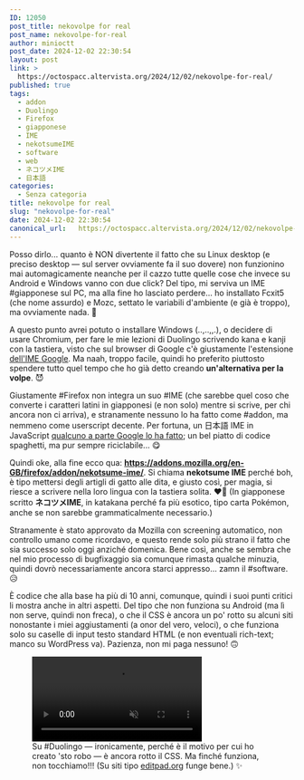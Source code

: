 ```yaml
---
ID: 12050
post_title: nekovolpe for real
post_name: nekovolpe-for-real
author: minioctt
post_date: 2024-12-02 22:30:54
layout: post
link: >
  https://octospacc.altervista.org/2024/12/02/nekovolpe-for-real/
published: true
tags:
  - addon
  - Duolingo
  - Firefox
  - giapponese
  - IME
  - nekotsumeIME
  - software
  - web
  - ネコツメIME
  - 日本語
categories:
  - Senza categoria
title: nekovolpe for real
slug: "nekovolpe-for-real"
date: 2024-12-02 22:30:54
canonical_url:   https://octospacc.altervista.org/2024/12/02/nekovolpe-for-real/
---
```

<!-- wp:paragraph -->
<p markdown="1">Posso dirlo... quanto è NON divertente il fatto che su Linux desktop (e preciso desktop — sul server ovviamente fa il suo dovere) non funzionino mai automagicamente neanche per il cazzo tutte quelle cose che invece su Android e Windows vanno con due click? Del tipo, mi serviva un IME #giapponese sul PC, ma alla fine ho lasciato perdere... ho installato Fcxit5 (che nome assurdo) e Mozc, settato le variabili d'ambiente (e già è troppo), ma ovviamente nada. 🔪️</p>
<!-- /wp:paragraph -->

<!-- wp:paragraph -->
<p markdown="1">A questo punto avrei potuto o installare Windows (..,..,,.), o decidere di usare Chromium, per fare le mie lezioni di Duolingo scrivendo kana e kanji con la tastiera, visto che sul browser di Google c'è giustamente l'estensione <a href="https://memos.octt.eu.org/m/ibKeakBLmvyhmEeHXg4ugv">dell'IME Google</a>. Ma naah, troppo facile, quindi ho preferito piuttosto spendere tutto quel tempo che ho già detto creando <strong>un'alternativa per la volpe</strong>. 😈️</p>
<!-- /wp:paragraph -->

<!-- wp:paragraph -->
<p markdown="1">Giustamente #Firefox non integra un suo #IME (che sarebbe quel coso che converte i caratteri latini in giapponesi (e non solo) mentre si scrive, per chi ancora non ci arriva), e stranamente nessuno lo ha fatto come #addon, ma nemmeno come userscript decente. Per fortuna, un 日本語 IME in JavaScript <a href="https://memos.octt.eu.org/m/7SzVdD4ZmuCLChiMwUMjZk">qualcuno a parte Google lo ha fatto</a>; un bel piatto di codice spaghetti, ma pur sempre riciclabile... 😋️</p>
<!-- /wp:paragraph -->

<!-- wp:paragraph -->
<p markdown="1">Quindi oke, alla fine ecco qua: <a href="https://addons.mozilla.org/en-GB/firefox/addon/nekotsume-ime/"><strong>https://addons.mozilla.org/en-GB/firefox/addon/nekotsume-ime/</strong></a>. Si chiama <strong>nekotsume IME</strong> perché boh, è tipo mettersi degli artigli di gatto alle dita, e giusto così, per magia, si riesce a scrivere nella loro lingua con la tastiera solita. ❤️‍🔥️ (In giapponese scritto <strong>ネコツメIME</strong>, in katakana perché fa più esotico, tipo carta Pokémon, anche se non sarebbe grammaticalmente necessario.)</p>
<!-- /wp:paragraph -->

<!-- wp:paragraph -->
<p markdown="1">Stranamente è stato approvato da Mozilla con screening automatico, non controllo umano come ricordavo, e questo rende solo più strano il fatto che sia successo solo oggi anziché domenica. Bene così, anche se sembra che nel mio processo di bugfixaggio sia comunque rimasta qualche minuzia, quindi dovrò necessariamente ancora starci appresso... zamn il #software. 😥️</p>
<!-- /wp:paragraph -->

<!-- wp:paragraph -->
<p markdown="1">È codice che alla base ha più di 10 anni, comunque, quindi i suoi punti critici li mostra anche in altri aspetti. Del tipo che non funziona su Android (ma lì non serve, quindi non freca), o che il CSS è ancora un po' rotto su alcuni siti nonostante i miei aggiustamenti (a onor del vero, veloci), o che funziona solo su caselle di input testo standard HTML (e non eventuali rich-text; manco su WordPress va). Pazienza, non mi paga nessuno! 🙃️</p>
<!-- /wp:paragraph -->

<!-- wp:paragraph -->
<p markdown="1"></p>
<!-- /wp:paragraph -->

<!-- wp:video {"autoplay":true,"id":12051,"loop":true,"muted":true} -->
<figure class="wp-block-video"><video autoplay controls loop muted src="https://octospacc.github.io/microblog-mirror/assets/uploads/2024/12/simplescreenrecorder-2024-12-02_19.14.04.mp4"></video><figcaption class="wp-element-caption">Su #Duolingo — ironicamente, perché è il motivo per cui ho creato 'sto robo — è ancora rotto il CSS. Ma finché funziona, non tocchiamo!!! (Su siti tipo <a href="https://www.editpad.org">editpad.org</a> funge bene.) ✨️</figcaption></figure>
<!-- /wp:video -->